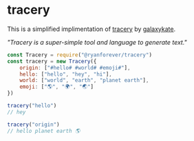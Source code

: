 # tracery

This is a simplified implimentation of [tracery](https://www.npmjs.com/package/tracery-grammar) by [galaxykate](https://github.com/galaxykate).

*"Tracery is a super-simple tool and language to generate text."*

```javascript
const Tracery = require("@ryanforever/tracery")
const tracery = new Tracery({
	origin: ["#hello# #world# #emoji#"],
	hello: ["hello", "hey", "hi"],
	world: ["world", "earth", "planet earth"],
	emoji: ["🌎", "🌍", "🌏"]
})

tracery("hello")
// hey

tracery("origin")
// hello planet earth 🌎
````